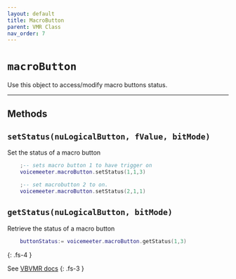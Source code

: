```yaml
---
layout: default
title: MacroButton
parent: VMR Class
nav_order: 7
---
```

# `macroButton`

Use this object to access/modify macro buttons status.

---
## Methods

## `setStatus(nuLogicalButton, fValue, bitMode)`
Set the status of a macro button

```lua
    ;-- sets macro button 1 to have trigger on
    voicemeeter.macroButton.setStatus(1,1,3)

    ;-- set macrobutton 2 to on.
    voicemeeter.macroButton.setStatus(2,1,1)
```

## `getStatus(nuLogicalButton, bitMode)`
Retrieve the status of a macro button

```lua
    buttonStatus:= voicemeeter.macroButton.getStatus(1,3)
```
{: .fs-4 }

See [VBVMR docs](http://download.vb-audio.com/Download_CABLE/VoicemeeterRemoteAPI.pdf#page=8)
{: .fs-3 }